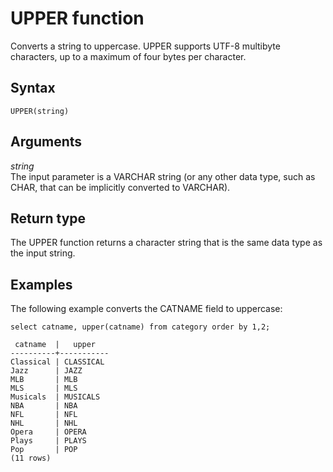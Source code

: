 # UPPER function<a name="r_UPPER"></a>

Converts a string to uppercase\. UPPER supports UTF\-8 multibyte characters, up to a maximum of four bytes per character\.

## Syntax<a name="r_UPPER-synopsis"></a>

```
UPPER(string)
```

## Arguments<a name="r_UPPER-arguments"></a>

 *string*   
The input parameter is a VARCHAR string \(or any other data type, such as CHAR, that can be implicitly converted to VARCHAR\)\. 

## Return type<a name="r_UPPER-return-type"></a>

The UPPER function returns a character string that is the same data type as the input string\. 

## Examples<a name="r_UPPER-examples"></a>

The following example converts the CATNAME field to uppercase: 

```
select catname, upper(catname) from category order by 1,2;

 catname  |   upper
----------+-----------
Classical | CLASSICAL
Jazz      | JAZZ
MLB       | MLB
MLS       | MLS
Musicals  | MUSICALS
NBA       | NBA
NFL       | NFL
NHL       | NHL
Opera     | OPERA
Plays     | PLAYS
Pop       | POP
(11 rows)
```